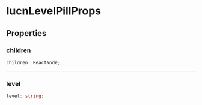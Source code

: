 # IucnLevelPillProps

## Properties

### children

```ts
children: ReactNode;
```

***

### level

```ts
level: string;
```
